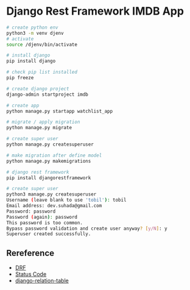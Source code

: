 # Django Rest Framework IMDB App

```bash
# create python env
python3 -m venv djenv
# activate
source /djenv/bin/activate

# install django
pip install django

# check pip list installed
pip freeze

# create django project
django-admin startproject imdb

# create app
python manage.py startapp watchlist_app

# migrate / apply migration
python manage.py migrate

# create super user
python manage.py createsuperuser

# make migration after define model
python manage.py makemigrations

# django rest framework
pip install djangorestframework

# create super user
python3 manage.py createsuperuser
Username (leave blank to use 'tobil'): tobil
Email address: dev.suhada@gmail.com
Password: password
Password (again): password
This password is too common.
Bypass password validation and create user anyway? [y/N]: y
Superuser created successfully.
```

## Rereference

- [DRF]()
- [Status Code](https://www.django-rest-framework.org/api-guide/status-codes/)
- [django-relation-table](https://docs.djangoproject.com/en/3.1/topics/db/examples/)
